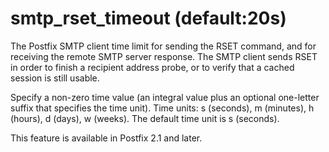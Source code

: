 # smtp_rset_timeout (default:20s) 

 The Postfix SMTP client time limit for sending the RSET command,
and for receiving the remote SMTP server response. The SMTP client
sends RSET in
order to finish a recipient address probe, or to verify that a
cached session is still usable.  

 Specify a non-zero time value (an integral value plus an optional
one-letter suffix that specifies the time unit).  Time units: s
(seconds), m (minutes), h (hours), d (days), w (weeks).
The default time unit is s (seconds).  

 This feature is available in Postfix 2.1 and later.  


